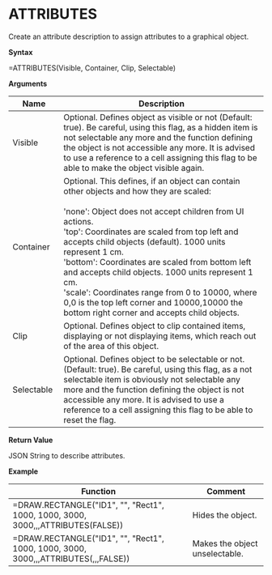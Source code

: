 # ATTRIBUTES

Create an attribute description to assign attributes to a graphical
object.

**Syntax**

=ATTRIBUTES(Visible, Container, Clip, Selectable)

**Arguments**

<table>
<colgroup>
<col style="width: 20%" />
<col style="width: 80%" />
</colgroup>
<thead>
<tr class="header">
<th>Name</th>
<th>Description</th>
</tr>
</thead>
<tbody>
<tr class="odd">
<td>Visible</td>
<td>Optional. Defines object as visible or not (Default: true). Be careful, using this flag, as a hidden item is not selectable any more and the function defining the object is not accessible any more. It is advised to use a reference to a cell assigning this flag to be able to make the object visible again.</td>
</tr>
<tr class="even">
<td>Container</td>
<td><div class="line-block">Optional. This defines, if an object can contain other objects and how they are scaled:<br />
<br />
'none': Object does not accept children from UI actions.<br />
'top': Coordinates are scaled from top left and accepts child objects (default). 1000 units represent 1 cm.<br />
'bottom': Coordinates are scaled from bottom left and accepts child objects. 1000 units represent 1 cm.<br />
'scale': Coordinates range from 0 to 10000, where 0,0 is the top left corner and 10000,10000 the bottom right corner and accepts child objects.</div></td>
</tr>
<tr class="odd">
<td>Clip</td>
<td>Optional. Defines object to clip contained items, displaying or not displaying items, which reach out of the area of this object.</td>
</tr>
<tr class="even">
<td>Selectable</td>
<td>Optional. Defines object to be selectable or not. (Default: true). Be careful, using this flag, as a not selectable item is obviously not selectable any more and the function defining the object is not accessible any more. It is advised to use a reference to a cell assigning this flag to be able to reset the flag.</td>
</tr>
</tbody>
</table>

**Return Value**

JSON String to describe attributes.

**Example**

| Function                                                                           | Comment                        |
|------------------------------------------------------------------------------------|--------------------------------|
| =DRAW.RECTANGLE("ID1", "", "Rect1", 1000, 1000, 3000, 3000,,,ATTRIBUTES(FALSE))    | Hides the object.              |
| =DRAW.RECTANGLE("ID1", "", "Rect1", 1000, 1000, 3000, 3000,,,ATTRIBUTES(,,,FALSE)) | Makes the object unselectable. |
